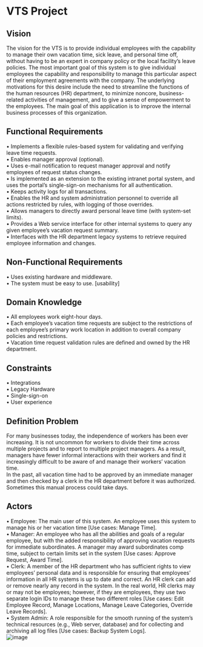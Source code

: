 # VTS Project

## Vision
The vision for the VTS is to provide individual employees with the capability to manage their own vacation time, sick leave, and personal time off, without having to be an expert in company policy or the local facility’s leave policies.
The most important goal of this system is to give individual employees the capability and responsibility to manage this particular aspect of their employment agreements with the company. The underlying motivations for this desire include the need to streamline the functions of the human resources (HR) department, to minimize noncore, business-related activities of management, and to give a sense of empowerment to the employees. The main goal of this application is to improve the internal business processes of this organization.

## Functional Requirements
•	Implements a flexible rules-based system for validating and verifying leave time requests. <br/>
•	Enables manager approval (optional). <br/>
•	Uses e-mail notification to request manager approval and notify employees of request status changes. <br/>
•	Is implemented as an extension to the existing intranet portal system, and uses the portal’s single-sign-on mechanisms for all authentication. <br/>
•	Keeps activity logs for all transactions. <br/>
•	Enables the HR and system administration personnel to override all actions restricted by rules, with logging of those overrides. <br/>
•	Allows managers to directly award personal leave time (with system-set limits). <br/>
•	Provides a Web service interface for other internal systems to query any given employee’s vacation request summary. <br/>
•	Interfaces with the HR department legacy systems to retrieve required employee information and changes. <br/>

## Non-Functional Requirements
•	Uses existing hardware and middleware. <br/>
•	 The system must be easy to use. [usability] <br/>

## Domain Knowledge
•	All employees work eight-hour days. <br/>
•	Each employee’s vacation time requests are subject to the restrictions of each employee’s primary work location in addition to overall company policies and restrictions. <br/>
•	Vacation time request validation rules are defined and owned by the HR department. <br/>

## Constraints
•	Integrations <br/>
•	Legacy Hardware <br/>
•	Single-sign-on <br/>
•	User experience <br/>

## Definition Problem
For many businesses today, the independence of workers has been ever increasing. It is not uncommon for workers to divide their time across multiple projects and to report to multiple project managers. As a result, managers have fewer informal interactions with their workers and find it increasingly difficult to be aware of and manage their workers’ vacation time.<br/>
In the past, all vacation time had to be approved by an immediate manager and then checked by a clerk in the HR department before it was authorized. Sometimes this manual process could take days.

## Actors
•	Employee: The main user of this system. An employee uses this system to manage his or her vacation time [Use cases: Manage Time]. <br/>
•	Manager: An employee who has all the abilities and goals of a regular employee, but with the added responsibility of approving vacation requests for immediate subordinates. A manager may award subordinates comp time, subject to certain limits set in the system [Use cases: Approve Request, Award Time]. <br/>
•	Clerk: A member of the HR department who has sufficient rights to view employees’ personal data and is responsible for ensuring that employees’ information in all HR systems is up to date and correct. An HR clerk can add or remove nearly any record in the system. In the real world, HR clerks may or may not be employees; however, if they are employees, they use two separate login IDs to manage these two different roles [Use cases: Edit Employee Record, Manage Locations, Manage Leave Categories, Override Leave Records]. <br/>
•	System Admin: A role responsible for the smooth running of the system’s technical resources (e.g., Web server, database) and for collecting and archiving all log files [Use cases: Backup System Logs]. <br/>
![image](https://github.com/Gioushy/VTS/assets/105521854/3445e3a7-d970-446c-8420-e5b5448716d7)




